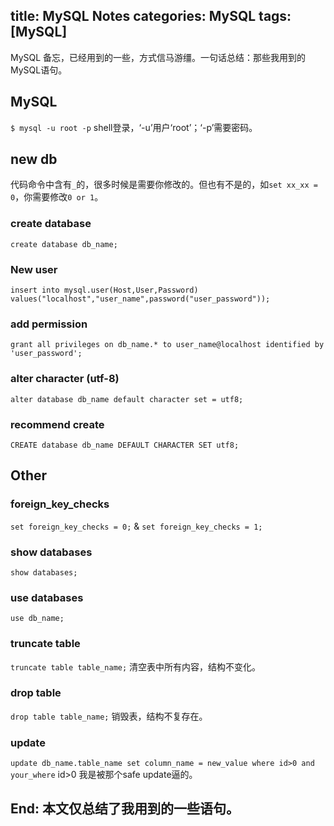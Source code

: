 title: MySQL Notes
categories: MySQL
tags: [MySQL]
---
MySQL 备忘，已经用到的一些，方式信马游缰。一句话总结：那些我用到的MySQL语句。

## MySQL
`$ mysql -u root -p` shell登录，‘-u’用户‘root’；‘-p’需要密码。

## new db
代码命令中含有`_`的，很多时候是需要你修改的。但也有不是的，如`set xx_xx = 0`，你需要修改`0 or 1`。

### create database
`create database db_name;`

### New user
`insert into mysql.user(Host,User,Password) values("localhost","user_name",password("user_password"));`

### add permission
`grant all privileges on db_name.* to user_name@localhost identified by 'user_password';`

### alter character (utf-8)
`alter database db_name default character set = utf8;`

### recommend create
`CREATE database db_name DEFAULT CHARACTER SET utf8;`


## Other

### foreign_key_checks
`set foreign_key_checks = 0;` & `set foreign_key_checks = 1;`

### show databases
`show databases;`

### use databases
`use db_name;`

### truncate table
`truncate table table_name;`
清空表中所有内容，结构不变化。

### drop table
`drop table table_name;`
销毁表，结构不复存在。

### update
`update db_name.table_name set column_name = new_value where id>0 and your_where`
id>0 我是被那个safe update逼的。

## End: 本文仅总结了我用到的一些语句。
